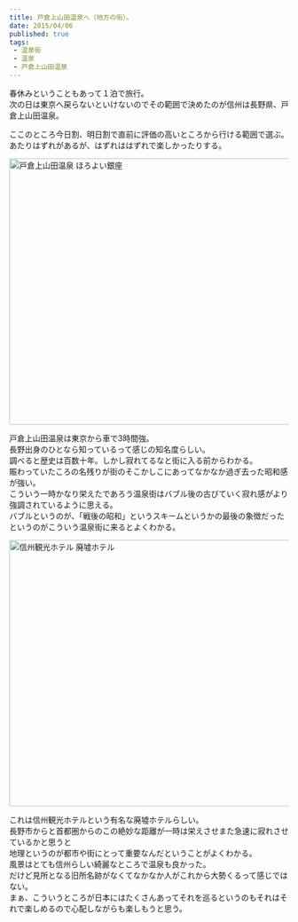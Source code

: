 ```yaml
---
title: 戸倉上山田温泉へ（地方の街）。
date: 2015/04/06
published: true
tags:
 - 温泉街
 - 温泉
 - 戸倉上山田温泉
---
```


春休みということもあって１泊で旅行。<br>
次の日は東京へ戻らないといけないのでその範囲で決めたのが信州は長野県、戸倉上山田温泉。

ここのところ今日割、明日割で直前に評価の高いところから行ける範囲で選ぶ。<br>
あたりはずれがあるが、はずれははずれで楽しかったりする。

<!-- more -->

<a href="https://www.flickr.com/photos/shigeki_takeguchi/16774598160" title="Untitled by shigeki takeguchi, on Flickr"><img src="https://farm8.staticflickr.com/7610/16774598160_585d8c7b2b_z.jpg" width="640" height="480" alt="戸倉上山田温泉 ほろよい銀座" class="image-border"></a>

戸倉上山田温泉は東京から車で3時間強。<br>
長野出身のひとなら知っているって感じの知名度らしい。<br>
調べると歴史は百数十年。しかし寂れてるなと街に入る前からわかる。<br>
賑わっていたころの名残りが街のそこかしこにあってなかなか過ぎ去った昭和感が強い。 <br>
こういう一時かなり栄えたであろう温泉街はバブル後の古びていく寂れ感がより強調されているように思える。<br>
バブルというのが、「戦後の昭和」というスキームというかの最後の象徴だったというのがこういう温泉街に来るとよくわかる。<br>

<a href="https://www.flickr.com/photos/shigeki_takeguchi/16774374218" title="Untitled by shigeki takeguchi, on Flickr"><img src="https://farm8.staticflickr.com/7641/16774374218_ebbcd40f4b_z.jpg" width="640" height="480" alt="信州観光ホテル 廃墟ホテル" class="image-border"></a>

これは信州観光ホテルという有名な廃墟ホテルらしい。<br>
長野市からと首都圏からのこの絶妙な距離が一時は栄えさせまた急速に寂れさせているかと思うと<br>
地理というのが都市や街にとって重要なんだということがよくわかる。<br>
風景はとても信州らしい綺麗なところで温泉も良かった。<br>
だけど見所となる旧所名跡がなくてなかなか人がこれから大勢くるって感じではない。<br>
まぁ、こういうところが日本にはたくさんあってそれを巡るというのもそれはそれで楽しめるので心配しながらも楽しもうと思う。